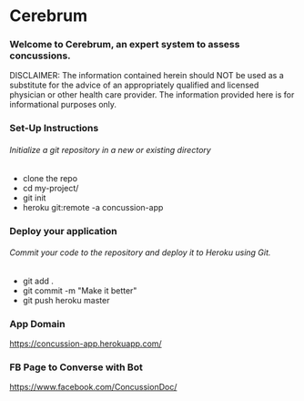 # Cerebrum
### Welcome to Cerebrum, an expert system to assess concussions.




DISCLAIMER: The information contained herein should NOT be used as a substitute for the advice of an appropriately qualified and licensed physician or other health care provider. The information provided here is for informational purposes only. 

### Set-Up Instructions

###### Initialize a git repository in a new or existing directory

- clone the repo
- cd my-project/
- git init
- heroku git:remote -a concussion-app

### Deploy your application

###### Commit your code to the repository and deploy it to Heroku using Git.

- git add .
- git commit -m "Make it better"
- git push heroku master

### App Domain

https://concussion-app.herokuapp.com/

### FB Page to Converse with Bot

https://www.facebook.com/ConcussionDoc/
